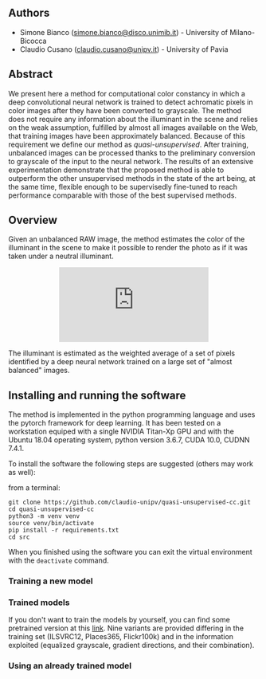 ## Authors

- Simone Bianco ([simone.bianco@disco.unimib.it](mailto:simone.bianco@disco.unimib.it)) - University of Milano-Bicocca<br>
- Claudio Cusano ([claudio.cusano@unipv.it](mailto:claudio.cusano@unipv.it)) - University of Pavia<br>

## Abstract

We present here a method for computational color constancy in which a deep convolutional neural network is trained to detect 
achromatic pixels in color images after they have been converted to grayscale.
The method does not require any information about the illuminant in the scene
and relies on the weak assumption, fulfilled by almost all images available on the Web, that training images have been approximately balanced.
Because of this requirement we define our method as *quasi-unsupervised*. 
After training, unbalanced images can be processed thanks to the preliminary conversion to grayscale of the input to the neural 
network.
The results of an extensive experimentation demonstrate that the proposed method is able to outperform the other unsupervised 
methods in the state of the art being, at the  same  time, flexible enough to be supervisedly fine-tuned to reach performance 
comparable with those of the best supervised methods.

## Overview

Given an unbalanced RAW image, the method estimates the color of the illuminant in the scene to make it possible to render the photo as if it was taken under a neutral illuminant.

<p align="center">
<iframe frameborder="0" class="juxtapose" scrolling="no" src="https://cdn.knightlab.com/libs/juxtapose/latest/embed/index.html?uid=aa2fc318-3a89-11e9-9dba-0edaf8f81e27"></iframe>
</p>

The illuminant is estimated as the weighted average of a set of pixels identified by a deep neural network trained on a large set of "almost balanced" images.


## Installing and running the software

The method is implemented in the python programming language and uses the pytorch framework for deep learning.
It has been tested on a workstation equiped with a single NVIDIA Titan-Xp GPU and with the Ubuntu 18.04 operating system,
python version 3.6.7, CUDA 10.0, CUDNN 7.4.1.

To install the software the following steps are suggested (others may work as well):

from a terminal:
```
git clone https://github.com/claudio-unipv/quasi-unsupervised-cc.git
cd quasi-unsupervised-cc
python3 -m venv venv
source venv/bin/activate
pip install -r requirements.txt
cd src
```

When you finished using the software you can exit the virtual environment with the `deactivate` command.


### Training a new model

### Trained models

If you don't want to train the models by yourself, you can find some pretrained version at this 
[link](https://drive.google.com/drive/folders/1WYXCK-6rY4fxLnpXkJDd6h0-Dof_CLLG?usp=sharing).
Nine variants are provided differing in the training set (ILSVRC12, Places365, Flickr100k) and in
the information exploited (equalized grayscale, gradient directions, and their combination).

### Using an already trained model
